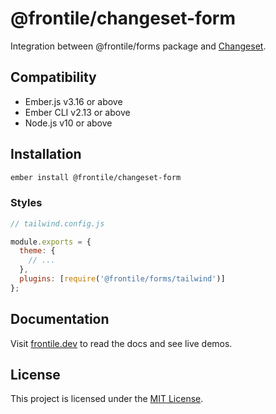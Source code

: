 # @frontile/changeset-form

Integration between @frontile/forms package and [Changeset](https://github.com/poteto/ember-changeset).


## Compatibility

* Ember.js v3.16 or above
* Ember CLI v2.13 or above
* Node.js v10 or above


## Installation

```sh
ember install @frontile/changeset-form
```

### Styles

```js
// tailwind.config.js

module.exports = {
  theme: {
    // ...
  },
  plugins: [require('@frontile/forms/tailwind')]
};
```

## Documentation

Visit [frontile.dev](https://frontile.dev/) to read the docs
and see live demos.


## License

This project is licensed under the [MIT License](LICENSE.md).

